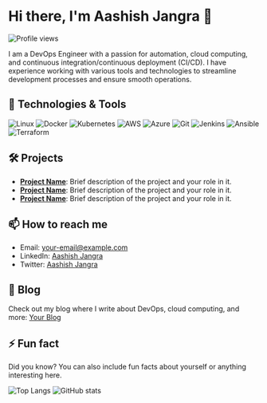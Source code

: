 # Hi there, I'm Aashish Jangra 👋

![Profile views](https://gpvc.arturio.dev/vtech1995)

I am a DevOps Engineer with a passion for automation, cloud computing, and continuous integration/continuous deployment (CI/CD). I have experience working with various tools and technologies to streamline development processes and ensure smooth operations.

## 🔧 Technologies & Tools
![Linux](https://img.shields.io/badge/-Linux-FCC624?style=flat-square&logo=linux&logoColor=black)
![Docker](https://img.shields.io/badge/-Docker-2496ED?style=flat-square&logo=docker&logoColor=white)
![Kubernetes](https://img.shields.io/badge/-Kubernetes-326CE5?style=flat-square&logo=kubernetes&logoColor=white)
![AWS](https://img.shields.io/badge/-AWS-232F3E?style=flat-square&logo=amazon-aws)
![Azure](https://img.shields.io/badge/-Azure-0078D4?style=flat-square&logo=microsoft-azure)
![Git](https://img.shields.io/badge/-Git-F05032?style=flat-square&logo=git&logoColor=white)
![Jenkins](https://img.shields.io/badge/-Jenkins-D24939?style=flat-square&logo=jenkins&logoColor=white)
![Ansible](https://img.shields.io/badge/-Ansible-EE0000?style=flat-square&logo=ansible&logoColor=white)
![Terraform](https://img.shields.io/badge/-Terraform-623CE4?style=flat-square&logo=terraform&logoColor=white)

## 🛠️ Projects
- **[Project Name](link-to-project)**: Brief description of the project and your role in it.
- **[Project Name](link-to-project)**: Brief description of the project and your role in it.
- **[Project Name](link-to-project)**: Brief description of the project and your role in it.

## 📫 How to reach me
- Email: [your-email@example.com](mailto:your-email@example.com)
- LinkedIn: [Aashish Jangra](https://www.linkedin.com/in/vtech1995/)
- Twitter: [Aashish Jangra](https://twitter.com/vtech1995)

## 📝 Blog
Check out my blog where I write about DevOps, cloud computing, and more: [Your Blog](https://yourblog.com)

## ⚡ Fun fact
Did you know? You can also include fun facts about yourself or anything interesting here.

![Top Langs](https://github-readme-stats.vercel.app/api/top-langs/?username=vtech1995&layout=compact)
![GitHub stats](https://github-readme-stats.vercel.app/api?username=vtech1995&show_icons=true&count_private=true&hide=prs&theme=default_repocard)
